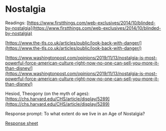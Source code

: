 # Nostalgia

Readings:
[https://www.firstthings.com/web-exclusives/2014/10/blinded-by-nostalgia](https://www.firstthings.com/web-exclusives/2014/10/blinded-by-nostalgia)

[https://www.the-tls.co.uk/articles/public/look-back-with-danger/](https://www.the-tls.co.uk/articles/public/look-back-with-danger/)

[https://www.washingtonpost.com/opinions/2019/11/13/nostalgia-is-most-powerful-force-american-culture-right-now-no-one-can-sell-you-more-it-than-disney/](https://www.washingtonpost.com/opinions/2019/11/13/nostalgia-is-most-powerful-force-american-culture-right-now-no-one-can-sell-you-more-it-than-disney/)

Hesiod, Theogony (on the myth of ages): [https://chs.harvard.edu/CHS/article/display/5289](https://chs.harvard.edu/CHS/article/display/5289)

Response prompt: To what extent do we live in an Age of Nostalgia? 

[Response sheet](https://github.com/allenjromano/techmem2019/raw/master/response_sheets/techmem_response.pdf)
